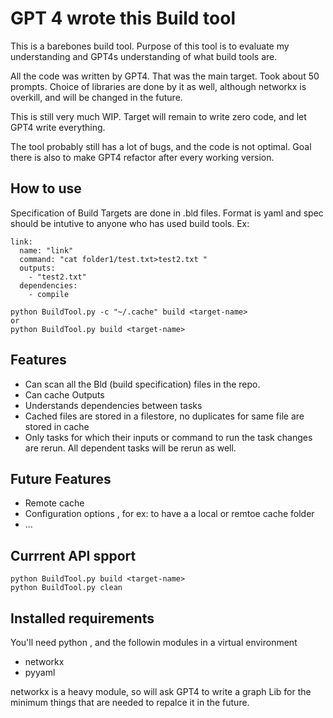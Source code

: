 

# GPT 4 wrote this Build tool

This is a barebones build tool. Purpose of this tool is to evaluate my understanding and GPT4s understanding of what build tools are.

All the code was written by GPT4. That was the main target. Took about 50 prompts. Choice of libraries are done by it as well, although networkx is overkill, and will be changed in the future.

This is still very much WIP. Target will remain to write zero code, and let GPT4 write everything.

The tool probably still has a lot of bugs, and the code is not optimal. Goal there is also to make GPT4 refactor after every working version.

## How to use
Specification of Build Targets are done in .bld files. Format is yaml and spec should be intutive to anyone who has used build tools.
Ex: 
```
link:
  name: "link"
  command: "cat folder1/test.txt>test2.txt "
  outputs: 
    - "test2.txt"
  dependencies:
    - compile
```
```
python BuildTool.py -c "~/.cache" build <target-name>
or 
python BuildTool.py build <target-name>
```

## Features
* Can scan all the Bld (build specification) files in the repo.
* Can cache Outputs
* Understands dependencies between tasks
* Cached files are stored in a filestore, no duplicates for same file are stored in cache
* Only tasks for which their inputs or command to run the task changes are rerun. All dependent tasks will be rerun as well.

## Future Features
* Remote cache
* Configuration options , for ex: to have a a local or remtoe cache folder
* ...

## Currrent API spport

```
python BuildTool.py build <target-name>
python BuildTool.py clean
```

## Installed requirements

You'll need python , and the followin modules in a virtual environment
* networkx
* pyyaml

networkx is a heavy module, so will ask GPT4 to write a graph Lib for the minimum things that are needed to repalce it in the future.
